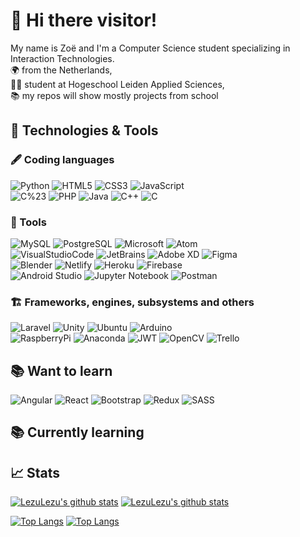 

# 👋 Hi there visitor!
My name is Zoë and I'm a Computer Science student specializing in Interaction Technologies.<br/>
🌍 from the Netherlands,<br/>
👨‍🎓 student at Hogeschool Leiden Applied Sciences,<br/>
📚 my repos will show mostly projects from school <br>


## 🔧 Technologies & Tools 

### 🖋️ Coding languages  

![Python](https://img.shields.io/badge/Python-3776AB?style=for-the-badge&logo=python&logoColor=white)
![HTML5](https://img.shields.io/badge/HTML5-E34F26?style=for-the-badge&logo=html5&logoColor=white)
![CSS3](https://img.shields.io/badge/CSS3-1572B6?style=for-the-badge&logo=css3&logoColor=white) 
![JavaScript](https://img.shields.io/badge/JavaScript-F7DF1E?style=for-the-badge&logo=javascript&logoColor=black)
<br>
![C%23](https://img.shields.io/badge/C%23-239120?style=for-the-badge&logo=c-sharp&logoColor=white)
![PHP](https://img.shields.io/badge/PHP-777BB4?style=for-the-badge&logo=php&logoColor=white)
![Java](https://img.shields.io/badge/Java-ED8B00?style=for-the-badge&logo=java&logoColor=white)
![C++](https://img.shields.io/badge/c++-%2300599C.svg?style=for-the-badge&logo=c%2B%2B&logoColor=white)
![C](https://img.shields.io/badge/c-%2300599C.svg?style=for-the-badge&logo=c&logoColor=white)


### 🧰 Tools

![MySQL](https://img.shields.io/badge/MySQL-20232A?style=for-the-badge&logo=mysql&logoColor=white)
![PostgreSQL](https://img.shields.io/badge/PostgreSQL-316192?style=for-the-badge&logo=postgresql&logoColor=white)
![Microsoft](https://img.shields.io/badge/Microsoft-666666?style=for-the-badge&logo=microsoft&logoColor=white)
![Atom](https://img.shields.io/badge/Atom-3776AB?style=for-the-badge&logo=atom&logoColor=white)
<br>
![VisualStudioCode](https://img.shields.io/badge/VisualStudioCode-20232A?style=for-the-badge&logo=visual-studio-code&logoColor=blue)
![JetBrains](https://img.shields.io/badge/JetBrains-purple?style=for-the-badge&logo=jetbrains&logoColor=white&color=purple)
![Adobe XD](https://img.shields.io/badge/Adobe%20XD-470137?style=for-the-badge&logo=Adobe%20XD&logoColor=#FF61F6)
![Figma](https://img.shields.io/badge/figma-%23F24E1E.svg?style=for-the-badge&logo=figma&logoColor=white)
<br>
![Blender](https://img.shields.io/badge/blender-%23F5792A.svg?style=for-the-badge&logo=blender&logoColor=white)
![Netlify](https://img.shields.io/badge/netlify-%23000000.svg?style=for-the-badge&logo=netlify&logoColor=#00C7B7)
![Heroku](https://img.shields.io/badge/heroku-%23430098.svg?style=for-the-badge&logo=heroku&logoColor=white)
![Firebase](https://img.shields.io/badge/firebase-%23039BE5.svg?style=for-the-badge&logo=firebase)
<br>
![Android Studio](https://img.shields.io/badge/Android%20Studio-3DDC84.svg?style=for-the-badge&logo=android-studio&logoColor=white)
![Jupyter Notebook](https://img.shields.io/badge/jupyter-%23FA0F00.svg?style=for-the-badge&logo=jupyter&logoColor=white)
![Postman](https://img.shields.io/badge/Postman-FF6C37?style=for-the-badge&logo=postman&logoColor=white)


### 🏗️ Frameworks, engines, subsystems and others<br>

![Laravel](https://img.shields.io/badge/Laravel-FF2D20?style=for-the-badge&logo=laravel&logoColor=white)
![Unity](https://img.shields.io/badge/Unity-20232A?style=for-the-badge&logo=unity&logoColor=white)
![Ubuntu](https://img.shields.io/badge/Ubuntu-E95420?style=for-the-badge&logo=ubuntu&logoColor=white)
![Arduino](https://img.shields.io/badge/Arduino-blue?style=for-the-badge&logo=arduino&logoColor=white&color=119ECA)
<br>
![RaspberryPi](https://img.shields.io/badge/RaspberryPi-C51A4A?style=for-the-badge&logo=raspberry-pi&logoColor=white&color=C51A4A)
![Anaconda](https://img.shields.io/badge/Anaconda-%2344A833.svg?style=for-the-badge&logo=anaconda&logoColor=white)
![JWT](https://img.shields.io/badge/JWT-black?style=for-the-badge&logo=JSON%20web%20tokens)
![OpenCV](https://img.shields.io/badge/opencv-%23white.svg?style=for-the-badge&logo=opencv&logoColor=white)
![Trello](https://img.shields.io/badge/Trello-%23026AA7.svg?style=for-the-badge&logo=Trello&logoColor=white)


## 📚 Want to learn
![Angular](https://img.shields.io/badge/Angular-DD0031?style=for-the-badge&logo=angular&logoColor=white)
![React](https://img.shields.io/badge/React-20232A?style=for-the-badge&logo=react&logoColor=61DAFB)
![Bootstrap](https://img.shields.io/badge/Bootstrap-563D7C?style=for-the-badge&logo=bootstrap&logoColor=white)
![Redux](https://img.shields.io/badge/Redux-593D88?style=for-the-badge&logo=redux&logoColor=white)
![SASS](https://img.shields.io/badge/SASS-hotpink.svg?style=for-the-badge&logo=SASS&logoColor=white)


## 📚 Currently learning


## 📈 Stats

[![LezuLezu's github stats](https://github-readme-stats.vercel.app/api?username=LezuLezu&count_private=true&show_icons=true&theme=vision-friendly-dark#gh-dark-mode-only&bg_color=040f0f&line_height=20&title_color=48b2db&icon_color=48b2db)](https://github.com/anuraghazra/github-readme-stats#gh-dark-mode-only)
[![LezuLezu's github stats](https://github-readme-stats.vercel.app/api?username=LezuLezu&count_private=true&show_icons=true&theme=buefy#gh-light-mode-only&bg_color=040f0f&line_height=20&title_color=48b2db&icon_color=48b2db)](https://github.com/anuraghazra/github-readme-stats#gh-light-mode-only)


[![Top Langs](https://github-readme-stats.vercel.app/api/top-langs/?username=LezuLezu&langs_count=10&layout=compact&theme=vision-friendly-dark#gh-dark-mode-only)](https://github.com/anuraghazra/github-readme-stats#gh-dark-mode-only)
[![Top Langs](https://github-readme-stats.vercel.app/api/top-langs/?username=LezuLezu&langs_count=10&layout=compact&theme=buefy#gh-light-mode-only)](https://github.com/anuraghazra/github-readme-stats#gh-light-mode-only)

